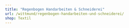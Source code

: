 ```yaml
---
title: "Regenbogen Handarbeiten & Schneiderei"
url: /wittmund/regenbogen-handarbeiten-und-schneiderei/
shop: Textil
---
```

